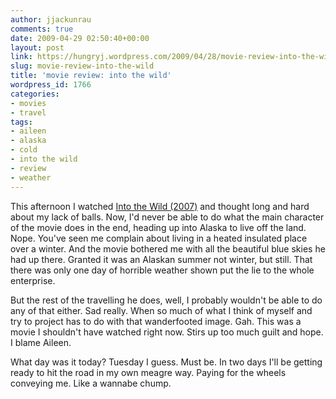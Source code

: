 ```yaml
---
author: jjackunrau
comments: true
date: 2009-04-29 02:50:40+00:00
layout: post
link: https://hungryj.wordpress.com/2009/04/28/movie-review-into-the-wild/
slug: movie-review-into-the-wild
title: 'movie review: into the wild'
wordpress_id: 1766
categories:
- movies
- travel
tags:
- aileen
- alaska
- cold
- into the wild
- review
- weather
---
```


This afternoon I watched [Into the Wild (2007)](http://www.imdb.com/title/tt0758758/) and thought long and hard about my lack of balls. Now, I'd never be able to do what the main character of the movie does in the end, heading up into Alaska to live off the land. Nope. You've seen me complain about living in a heated insulated place over a winter. And the movie bothered me with all the beautiful blue skies he had up there. Granted it was an Alaskan summer not winter, but still. That there was only one day of horrible weather shown put the lie to the whole enterprise.

But the rest of the travelling he does, well, I probably wouldn't be able to do any of that either. Sad really. When so much of what I think of myself and try to project has to do with that wanderfooted image. Gah. This was a movie I shouldn't have watched right now. Stirs up too much guilt and hope. I blame Aileen.

What day was it today? Tuesday I guess. Must be. In two days I'll be getting ready to hit the road in my own meagre way. Paying for the wheels conveying me. Like a wannabe chump.
